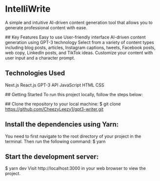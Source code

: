 # IntelliWrite
A simple and intuitive AI-driven content generation tool that allows you to generate professional content with ease.

## Key Features
Easy to use
User-friendly interface
AI-driven content generation using GPT-3 technology
Select from a variety of content types including blog posts, articles, Instagram captions, tweets, Facebook posts, web copy, LinkedIn posts, and TikTok ideas.
Customize your content with user input and a character prompt.

## Technologies Used
Next.js
React.js
GPT-3 API
JavaScript
HTML
CSS

## Getting Started
To run this project locally, follow the steps below:

## Clone the repository to your local machine:
$ git clone https://github.com/CheezyLeezy1/gpt3-writer.git

## Install the dependencies using Yarn:
You need to first navigate to the root directory of your project in the terminal. Then run the following command:
$ yarn

## Start the development server:
$ yarn dev
Visit http://localhost:3000 in your web browser to view the project.





